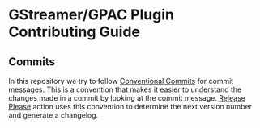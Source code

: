 # GStreamer/GPAC Plugin Contributing Guide

## Commits

In this repository we try to follow [Conventional Commits](https://www.conventionalcommits.org/en/v1.0.0/#summary) for commit messages. This is a convention that makes it easier to understand the changes made in a commit by looking at the commit message. [Release Please](https://github.com/googleapis/release-please) action uses this convention to determine the next version number and generate a changelog.
